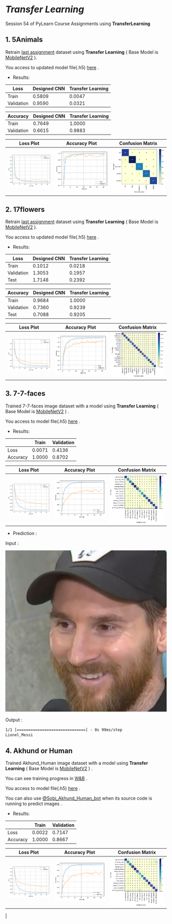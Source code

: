 # *Transfer Learning*
Session 54 of PyLearn Course Assignments using **TransferLearning**

## 1. 5Animals

Retrain [last assignment](https://github.com/SobhanSaeedi7/DeepLearning/tree/main/3.Augmetation) dataset using **Transfer Learning** ( Base Model is [MobileNetV2](https://keras.io/api/applications/mobilenet/) ).

You access to updated model file(.h5) [here](https://drive.google.com/file/d/1gXZbCOG3nL09dCCuYdP1BbjaiSoqSonW/view?usp=drive_link) .

* Results:

|Loss|Designed CNN|Transfer Learning|
|---|---|---|
|Train|0.5809|0.0047|
|Validation|0.9590|0.0321|


|Accuracy|Designed CNN|Transfer Learning|
|---|---|---|
|Train|0.7649|1.0000|
|Validation|0.6615|0.9883|
 
|Loss Plot|Accuracy Plot|Confusion Matrix|
|---|---|---|
|![alt text](pics/5animal_loss.png)|![alt text](pics/5animal_accuracy.png)|![alt text](pics/5animal_CM.png)|

## 2. 17flowers

Retrain [last assignment](https://github.com/SobhanSaeedi7/DeepLearning/tree/main/3.Augmetation) dataset using **Transfer Learning** ( Base Model is [MobileNetV2](https://keras.io/api/applications/mobilenet/) ).

You access to updated model file(.h5) [here](https://drive.google.com/file/d/1aEbQxNJDwY3-am_WKB178ZhnkReHp9Ae/view?usp=drive_link) .

* Results:

|Loss|Designed CNN|Transfer Learning|
|---|---|---|
|Train|0.1012|0.0218|
|Validation|1.3053|0.1957|
|Test|1.7148|0.2392| 

|Accuracy|Designed CNN|Transfer Learning|
|---|---|---|
|Train|0.9684|1.0000|
|Validation|0.7360|0.9239|
|Test|0.7088|0.9205|
 
|Loss Plot|Accuracy Plot|Confusion Matrix|
|---|---|---|
|![alt text](pics/17flowers_loss.png)|![alt text](pics/17flowers_accuracy.png) | ![alt text](pics/17flowers_CM.png)


## 3. 7-7-faces

Trained 7-7-faces image dataset with a model using **Transfer Learning** ( Base Model is [MobileNetV2](https://keras.io/api/applications/mobilenet/) ) .

You access to model file(.h5) [here](https://drive.google.com/file/d/1-59eITQyfz22BHjHSECMcawbKYARI3RR/view?usp=drive_link) .

* Results:

||Train|Validation|
|---|---|---|
|Loss|0.0071|0.4136|
|Accuracy|1.0000|0.8702|

|Loss Plot|Accuracy Plot|Confusion Matrix|
|---|---|---|
|![alt text](pics/7-7-faces_loss.png) |![alt text](pics/7-7-faces_accuracy.png) |![alt text](pics/7-7-faces_Cm.png)|

* Prediction :

Input :

![Messi](pics/Lionel-Messi-10_01.jpg)

Output :
```
1/1 [==============================] - 0s 99ms/step
Lionel_Messi
```

## 4. Akhund or Human

Trained Akhund_Human image dataset with a model using **Transfer Learning** ( Base Model is [MobileNetV2](https://keras.io/api/applications/mobilenet/) ) .

You can see training progress in [W&B](https://wandb.ai/sobiteam/Akhund_Human?workspace=user-sobi-s-k2007) .

You access to model file(.h5) [here](https://drive.google.com/file/d/1NQGBDUVQkqsXvygjbHJyJqmcLrBoU-N2/view?usp=drive_link) .

You can also use [@Sobi_Akhund_Human_bot](https://t.me/Sobi_Akhund_Human_bot) when its source code is running to predict images .

* Results:

||Train|Validation|
|---|---|---|
|Loss|0.0022|0.7147|
|Accuracy|1.0000| 0.8667|

|Loss Plot|Accuracy Plot|Confusion Matrix|
|---|---|---|
|![alt text](pics/7-7-faces_loss.png) |![alt text](pics/7-7-faces_accuracy.png) |![alt text](pics/7-7-faces_Cm.png)|
|
